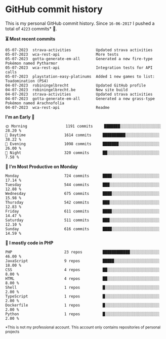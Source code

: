 # GitHub commit history
This is my personal GitHub commit history. Since <!--START_SECTION:first-commit-date-->`16-06-2017`<!--END_SECTION:first-commit-date--> I pushed a total of <!--START_SECTION:total-commit-count-->`4223`<!--END_SECTION:total-commit-count--> commits* 🎉.

<!--START_SECTION:most-recent-commits-->
**⏳ Most recent commits**
                                        
```text
05-07-2023  strava-activities           Updated strava activities
05-07-2023  wca-rest-api                More tests
05-07-2023  gotta-generate-em-all       Generated a new fire-type Pokémon named Pytharmor
05-07-2023  wca-rest-api                Integration tests for API calls
05-07-2023  playstation-easy-platinums  Added 1 new games to list: Toadomination (PS4)
04-07-2023  robiningelbrecht            Updated GitHub profile
04-07-2023  robiningelbrecht.be         New site build
04-07-2023  strava-activities           Updated strava activities
04-07-2023  gotta-generate-em-all       Generated a new grass-type Pokémon named Arachnofolia
04-07-2023  wca-rest-api                Readme
```
<!--END_SECTION:most-recent-commits-->  

<!--START_SECTION:commits-per-day-time-->
**I&#039;m an Early 🐤**

```text
🌞 Morning                 1191 commits     ███████░░░░░░░░░░░░░░░░░░   28.20 %
🌆 Daytime                 1614 commits     ██████████░░░░░░░░░░░░░░░   38.22 %
🌃 Evening                 1098 commits     ███████░░░░░░░░░░░░░░░░░░   26.00 %
🌙 Night                   320 commits      ██░░░░░░░░░░░░░░░░░░░░░░░   7.58 %
```
<!--END_SECTION:commits-per-day-time-->  

<!--START_SECTION:commits-per-weekday-->
**📅 I&#039;m Most Productive on Monday**

```text
Monday                    724 commits      ████░░░░░░░░░░░░░░░░░░░░░   17.14 %
Tuesday                   544 commits      ███░░░░░░░░░░░░░░░░░░░░░░   12.88 %
Wednesday                 675 commits      ████░░░░░░░░░░░░░░░░░░░░░   15.98 %
Thursday                  542 commits      ███░░░░░░░░░░░░░░░░░░░░░░   12.83 %
Friday                    611 commits      ████░░░░░░░░░░░░░░░░░░░░░   14.47 %
Saturday                  511 commits      ███░░░░░░░░░░░░░░░░░░░░░░   12.10 %
Sunday                    616 commits      ████░░░░░░░░░░░░░░░░░░░░░   14.59 %
```
<!--END_SECTION:commits-per-weekday-->  

<!--START_SECTION:repos-per-language-->
**💬 I mostly code in PHP**

```text
PHP                       23 repos         ████████████░░░░░░░░░░░░░   46.00 %
JavaScript                9 repos          █████░░░░░░░░░░░░░░░░░░░░   18.00 %
CSS                       4 repos          ██░░░░░░░░░░░░░░░░░░░░░░░   8.00 %
HTML                      4 repos          ██░░░░░░░░░░░░░░░░░░░░░░░   8.00 %
Shell                     1 repos          █░░░░░░░░░░░░░░░░░░░░░░░░   2.00 %
TypeScript                1 repos          █░░░░░░░░░░░░░░░░░░░░░░░░   2.00 %
Dockerfile                1 repos          █░░░░░░░░░░░░░░░░░░░░░░░░   2.00 %
Python                    1 repos          █░░░░░░░░░░░░░░░░░░░░░░░░   2.00 %
```
<!--END_SECTION:repos-per-language-->  

<sub>*This is not my professional account. This account only contains repositories of personal projects</sub>
